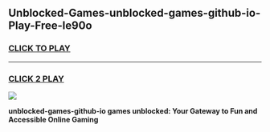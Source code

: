 
## Unblocked-Games-unblocked-games-github-io-Play-Free-le90o
<h3>
<a href="https://premium76.site?title=unblocked-games-github-io&ref=23A">CLICK TO PLAY</a></h3>
<hr>

<h3>
<a href="https://premium76.site?title=unblocked-games-github-io&ref=23A">CLICK 2 PLAY</a>
  
</h3>

<a href="https://premium76.site?title=unblocked-games-github-io&ref=23A"><img src="https://clearcache.store/games.png"></a>


**unblocked-games-github-io games unblocked: Your Gateway to Fun and Accessible Online Gaming**
